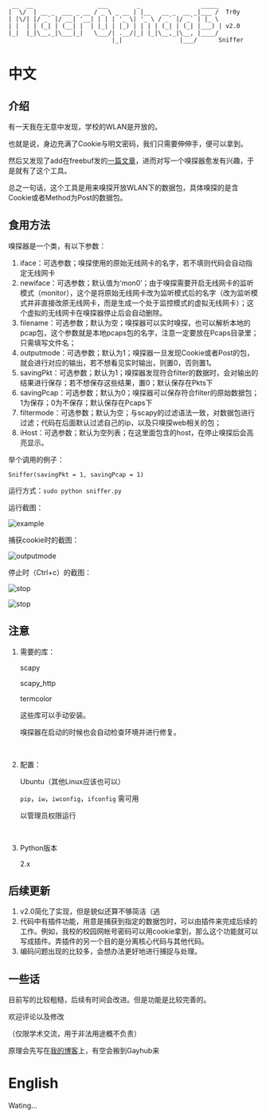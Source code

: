 ```
 __  __                  ___        _                 _____       
|  \/  | __ _  ___ _ __ / _ \ _ __ | |__   __ _  __ _|___ /  Tr0y 
| |\/| |/ _` |/ __| '__| | | | '_ \| '_ \ / _` |/ _` | |_ \       
| |  | | (_| | (__| |  | |_| | |_) | | | | (_| | (_| |___) | v2.0 
|_|  |_|\__,_|\___|_|   \___/| .__/|_| |_|\__,_|\__, |____/       
                             |_|                |___/      Sniffer
```
# 中文

## 介绍

有一天我在无意中发现，学校的WLAN是开放的。

也就是说，身边充满了Cookie与明文密码，我们只需要伸伸手，便可以拿到。

然后又发现了add在freebuf发的[一篇文章](http://www.freebuf.com/articles/network/129721.html)，进而对写一个嗅探器愈发有兴趣，于是就有了这个工具。

总之一句话，这个工具是用来嗅探开放WLAN下的数据包，具体嗅探的是含Cookie或者Method为Post的数据包。

## 食用方法

嗅探器是一个类，有以下参数：

1. iface：可选参数；嗅探使用的原始无线网卡的名字，若不填则代码会自动指定无线网卡
2. newiface：可选参数；默认值为‘mon0’；由于嗅探需要开启无线网卡的监听模式（monitor），这个是将原始无线网卡改为监听模式后的名字（改为监听模式并非直接改原无线网卡，而是生成一个处于监控模式的虚拟无线网卡）；这个虚拟的无线网卡在嗅探器停止后会自动删除。
3. filename：可选参数；默认为空；嗅探器可以实时嗅探，也可以解析本地的pcap包，这个参数就是本地pcaps包的名字，注意一定要放在Pcaps目录里；只需填写文件名；
4. outputmode：可选参数；默认为1；嗅探器一旦发现Cookie或者Post的包，就会进行对应的输出，若不想看见实时输出，则置0，否则置1。
5. savingPkt：可选参数；默认为1；嗅探器发现符合filter的数据时，会对输出的结果进行保存；若不想保存这些结果，置0；默认保存在Pkts下
6. savingPcap：可选参数；默认为0；嗅探器可以保存符合filter的原始数据包；1为保存；0为不保存；默认保存在Pcaps下
7. filtermode：可选参数；默认为空；与scapy的过滤语法一致，对数据包进行过滤；代码在后面默认过滤自己的ip，以及只嗅探web相关的包；
8. iHost：可选参数；默认为空列表；在这里面包含的host，在停止嗅探后会高亮显示。

举个调用的例子：

```
Sniffer(savingPkt = 1, savingPcap = 1)
```

运行方式：`sudo python sniffer.py`

运行截图：

![example](https://github.com/Macr0phag3/Sniffer/blob/master/PicForReadme/example.png)

捕获cookie时的截图：

![outputmode](https://github.com/Macr0phag3/Sniffer/blob/master/PicForReadme/outputmode.png)

停止时（Ctrl+c）的截图：

![stop](https://github.com/Macr0phag3/Sniffer/blob/master/PicForReadme/stop.png)

![stop](https://github.com/Macr0phag3/Sniffer/blob/master/PicForReadme/stop1.png)

## 注意

1. 需要的库：

   scapy

   scapy_http

   termcolor

   这些库可以手动安装。

   嗅探器在启动的时候也会自动检查环境并进行修复。

   ​

2. 配置：

   Ubuntu（其他Linux应该也可以）

   `pip`，`iw`，`iwconfig`，`ifconfig` 需可用

   以管理员权限运行

   ​

3. Python版本

   2.x


## 后续更新

1. v2.0简化了实现，但是貌似还算不够简洁（逃
2. 代码中有插件功能，用意是捕获到指定的数据包时，可以由插件来完成后续的工作。例如，我校的校园网帐号密码可以用cookie拿到，那么这个功能就可以写成插件。弄插件的另一个目的是分离核心代码与其他代码。
3. 编码问题出现的比较多，会想办法更好地进行捕捉与处理。

## 一些话

目前写的比较粗糙，后续有时间会改进。但是功能是比较完善的。

欢迎评论以及修改

（仅限学术交流，用于非法用途概不负责）

原理会先写在[我的博客](www.tr0y.wang)上，有空会搬到Gayhub来

 # English

Wating...

